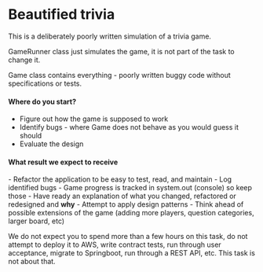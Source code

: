 # Beautified trivia


This is a deliberately poorly written simulation of a trivia game.

GameRunner class just simulates the game, it is not part of the task to change it.

Game class contains everything - poorly written buggy code without specifications or tests. 

<h4>Where do you start?</h4>

- Figure out how the game is supposed to work
- Identify bugs - where Game does not behave as you would guess it should
- Evaluate the design

<h4>What result we expect to receive</h4>
- Refactor the application to be easy to test, read, and maintain
- Log identified bugs 
- Game progress is tracked in system.out (console) so keep those
- Have ready an explanation of what you changed, refactored or redesigned and <b>why</b>
- Attempt to apply design patterns
- Think ahead of possible extensions of the game (adding more players, question categories, larger board, etc)


We do not expect you to spend more than a few hours on this task, do not attempt to deploy it to AWS, 
write contract tests, run through user acceptance, migrate to Springboot, run through a REST API, etc.
This task is not about that.